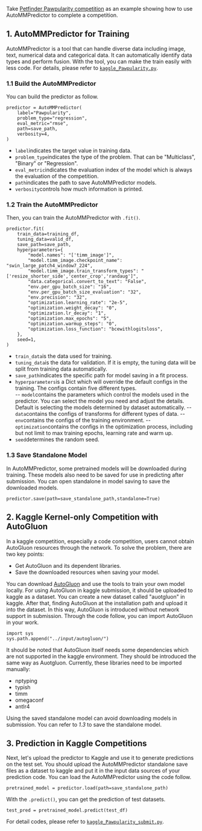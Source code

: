 ﻿Take [Petfinder Pawpularity competition](https://www.kaggle.com/competitions/petfinder-pawpularity-score/overview) as an example showing how to use AutoMMPredictor to complete a competition.

## 1. AutoMMPredictor for Training

AutoMMPredictor is a tool that can handle diverse data including image, text, numerical data and categorical data. It can automatically identify data types and perform fusion. With the tool, you can make the train easily with less code. For details, please refer to [`kaggle_Pawpularity.py`](./kaggle_Pawpularity.py).

### 1.1 Build the AutoMMPredictor

You can build the predictor as follow.

    predictor = AutoMMPredictor(
	    label="Pawpularity", 
	    problem_type="regression", 
	    eval_metric="rmse", 
	    path=save_path,  
	    verbosity=4, 
	)

 - `label`indicates the target value in training data.
 - `problem_type`indicates the type of the problem. That can be "Multiclass", "Binary" or "Regression".
 - `eval_metric`indicates the evaluation index of the model which is always the evaluation of the competition.
 - `path`indicates the path to save AutoMMPredictor models.
 - `verbosity`controls how much information is printed.

### 1.2 Train the AutoMMPredictor

Then, you can train the AutoMMPredictor with `.fit()`.

    predictor.fit(  
	    train_data=training_df,
	    tuning_data=valid_df,  
	    save_path=save_path,  
	    hyperparameters={
		    "model.names": "['timm_image']",
		    "model.timm_image.checkpoint_name": "swin_large_patch4_window7_224",
		    "model.timm_image.train_transform_types": "['resize_shorter_side','center_crop','randaug']",
		    "data.categorical.convert_to_text": "False",
		    "env.per_gpu_batch_size": "16",
		    "env.per_gpu_batch_size_evaluation": "32",
		    "env.precision": "32",
		    "optimization.learning_rate": "2e-5",
		    "optimization.weight_decay": "0",
		    "optimization.lr_decay": "1",
		    "optimization.max_epochs": "5",
		    "optimization.warmup_steps": "0",
		    "optimization.loss_function": "bcewithlogitsloss",
		},
		seed=1,
	)

 - `train_data`is the data used for training.
 - `tuning_data`is the data for validation. If it is empty, the tuning data will be split from training data automatically.
 - `save_path`indicates the specific path for model saving in a fit process.
 - `hyperparameters`is a Dict which will override the default configs in the training. The configs contain five different types.  
 -- `model`contains the parameters which control the models used in the predictor. You can select the model you need and adjust the details. Default is selecting the models determined by dataset automatically.
 --`data`contains the configs of transforms for different types of data. 
 --`env`contains the configs of the training environment.
 --`optimization`contains the configs in the optimization process, including but not limit to max training epochs, learning rate and warm up.
 - `seed`determines the random seed.

### 1.3 Save Standalone Model
In AutoMMPredictor, some pretrained models will be downloaded during training. These models also need to be saved for use in predicting after submission. You can open standalone in model saving to save the downloaded models.

    predictor.save(path=save_standalone_path,standalone=True)

## 2. Kaggle Kernel-only Competition with AutoGluon

In a kaggle competition, especially a code competition, users cannot obtain AutoGluon resources through the network. 
To solve the problem, there are two key points:

 - Get AutoGluon and its dependent libraries.
 - Save the downloaded resources when saving your model.

You can download [AutoGluon](https://github.com/awslabs/autogluon) and use the tools to train your own model locally.
For using AutoGluon in kaggle submission, it should be uploaded to kaggle as a dataset. You can create a new dataset called "auotgluon" in kaggle. After that, finding AutoGluon at the installation path and upload it into the dataset. 
In this way, AutoGluon is introduced without network support in submission. 
Through the code follow, you can import AutoGluon in your work.

    import sys
    sys.path.append("../input/autogluon/")
  
It should be noted that AutoGluon itself needs some dependencies which are not supported in the kaggle environment. They should be introduced the same way as Auotgluon. 
Currently, these libraries need to be imported manually:

 - nptyping
 - typish
 - timm
 - omegaconf
 - antlr4

Using the saved standalone model can avoid downloading models in submission. You can refer to *1.3* to save the standalone model.

## 3. Prediction in Kaggle Competitions

Next, let's upload the predictor to Kaggle and use it to generate predictions on the test set. You should upload the AutoMMPredictor standalone save files as a dataset to kaggle and put it in the input data sources of your prediction code. 
You can load the AutoMMPredictor using the code follow.

    pretrained_model = predictor.load(path=save_standalone_path)

With the `.predict()`, you can get the prediction of test datasets.

    test_pred = pretrained_model.predict(test_df)
 
 For detail codes, please refer to [`kaggle_Pawpularity_submit.py`](./kaggle_Pawpularity_submit.py).
